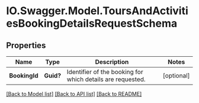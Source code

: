 # IO.Swagger.Model.ToursAndActivitiesBookingDetailsRequestSchema
## Properties

Name | Type | Description | Notes
------------ | ------------- | ------------- | -------------
**BookingId** | **Guid?** | Identifier of the booking for which details are requested. | [optional] 

[[Back to Model list]](../README.md#documentation-for-models) [[Back to API list]](../README.md#documentation-for-api-endpoints) [[Back to README]](../README.md)

